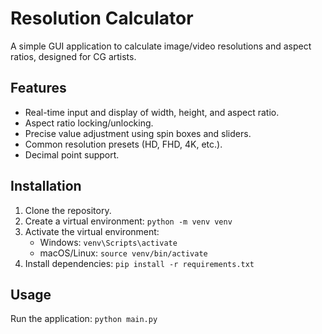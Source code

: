 # Resolution Calculator

A simple GUI application to calculate image/video resolutions and aspect ratios, designed for CG artists.

## Features

*   Real-time input and display of width, height, and aspect ratio.
*   Aspect ratio locking/unlocking.
*   Precise value adjustment using spin boxes and sliders.
*   Common resolution presets (HD, FHD, 4K, etc.).
*   Decimal point support.

## Installation

1.  Clone the repository.
2.  Create a virtual environment: `python -m venv venv`
3.  Activate the virtual environment:
    *   Windows: `venv\Scripts\activate`
    *   macOS/Linux: `source venv/bin/activate`
4.  Install dependencies: `pip install -r requirements.txt`

## Usage

Run the application: `python main.py` 